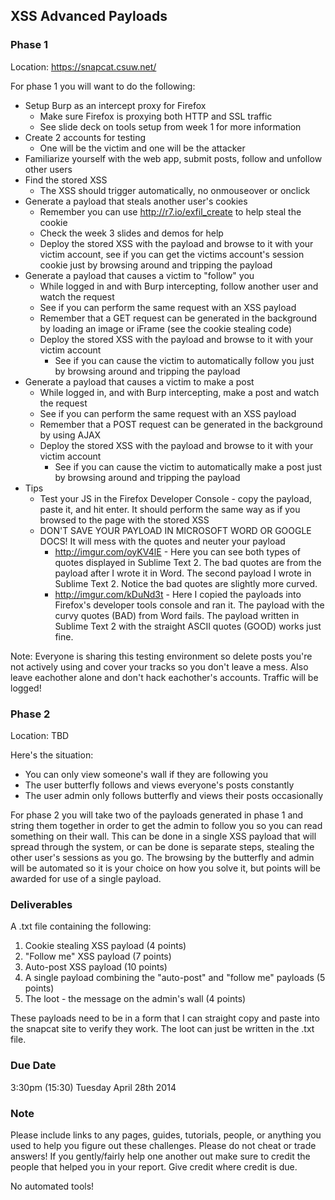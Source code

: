 ## XSS Advanced Payloads

### Phase 1
Location: https://snapcat.csuw.net/

For phase 1 you will want to do the following:
- Setup Burp as an intercept proxy for Firefox
	- Make sure Firefox is proxying both HTTP and SSL traffic
	- See slide deck on tools setup from week 1 for more information
- Create 2 accounts for testing
	- One will be the victim and one will be the attacker
- Familiarize yourself with the web app, submit posts, follow and unfollow other users
- Find the stored XSS
	- The XSS should trigger automatically, no onmouseover or onclick
- Generate a payload that steals another user's cookies
	- Remember you can use http://r7.io/exfil_create to help steal the cookie
	- Check the week 3 slides and demos for help
	- Deploy the stored XSS with the payload and browse to it with your victim account, see if you can get the victims account's session cookie just by browsing around and tripping the payload
- Generate a payload that causes a victim to "follow" you
	- While logged in and with Burp intercepting, follow another user and watch the request
	- See if you can perform the same request with an XSS payload
	- Remember that a GET request can be generated in the background by loading an image or iFrame (see the cookie stealing code)
	- Deploy the stored XSS with the payload and browse to it with your victim account
		- See if you can cause the victim to automatically follow you just by browsing around and tripping the payload
- Generate a payload that causes a victim to make a post
	- While logged in, and with Burp intercepting, make a post and watch the request
	- See if you can perform the same request with an XSS payload
	- Remember that a POST request can be generated in the background by using AJAX
	- Deploy the stored XSS with the payload and browse to it with your victim account
		- See if you can cause the victim to automatically make a post just by browsing around and tripping the payload
- Tips
	- Test your JS in the Firefox Developer Console - copy the payload, paste it, and hit enter. It should perform the same way as if you browsed to the page with the stored XSS
	- DON'T SAVE YOUR PAYLOAD IN MICROSOFT WORD OR GOOGLE DOCS! It will mess with the quotes and neuter your payload
		- http://imgur.com/oyKV4lE - Here you can see both types of quotes displayed in Sublime Text 2. The bad quotes are from the payload after I wrote it in Word. The second payload I wrote in Sublime Text 2. Notice the bad quotes are slightly more curved.
		- http://imgur.com/kDuNd3t - Here I copied the payloads into Firefox's developer tools console and ran it. The payload with the curvy quotes (BAD) from Word fails. The payload written in Sublime Text 2 with the straight ASCII quotes (GOOD) works just fine.


Note: Everyone is sharing this testing environment so delete posts you're not actively using and cover your tracks so you don't leave a mess. Also leave eachother alone and don't hack eachother's accounts. Traffic will be logged!


### Phase 2
Location: TBD

Here's the situation:
- You can only view someone's wall if they are following you
- The user butterfly follows and views everyone's posts constantly
- The user admin only follows butterfly and views their posts occasionally

For phase 2 you will take two of the payloads generated in phase 1 and string them together in order to get the admin to follow you so you can read something on their wall. This can be done in a single XSS payload that will spread through the system, or can be done is separate steps, stealing the other user's sessions as you go. The browsing by the butterfly and admin will be automated so it is your choice on how you solve it, but points will be awarded for use of a single payload.


### Deliverables
A .txt file containing the following:
1. Cookie stealing XSS payload (4 points)
2. "Follow me" XSS payload (7 points)
3. Auto-post XSS payload (10 points)
4. A single payload combining the "auto-post" and "follow me" payloads (5 points)
5. The loot - the message on the admin's wall (4 points)

These payloads need to be in a form that I can straight copy and paste into the snapcat site to verify they work. The loot can just be written in the .txt file.


### Due Date
3:30pm (15:30) Tuesday April 28th 2014 

### Note
Please include links to any pages, guides, tutorials, people, or anything you used to help you figure out these challenges. Please do not cheat or trade answers! If you gently/fairly help one another out make sure to credit the people that helped you in your report. Give credit where credit is due.

No automated tools!
